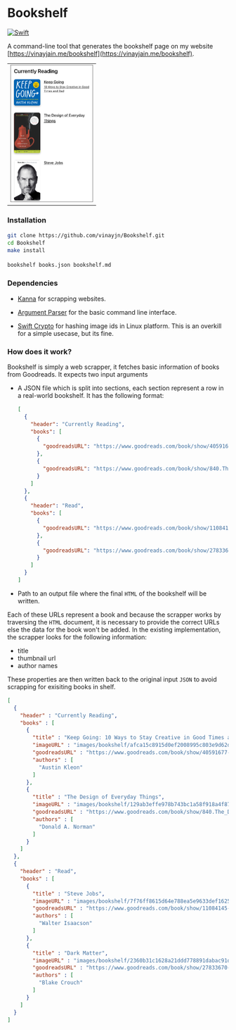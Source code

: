 # Bookshelf

[![Swift](https://github.com/vinayjn/Bookshelf/actions/workflows/swift.yml/badge.svg)](https://github.com/vinayjn/Bookshelf/actions/workflows/swift.yml)

A command-line tool that generates the bookshelf page on my website [https://vinayjain.me/bookshelf](https://vinayjain.me/bookshelf). 

|                                                              |
| :----------------------------------------------------------: |
| <img src="extras/preview.jpg" alt="preview" style="zoom:50%;" /> |



### Installation

```bash
git clone https://github.com/vinayjn/Bookshelf.git
cd Bookshelf 
make install

bookshelf books.json bookshelf.md 
```


### Dependencies

- [Kanna](https://github.com/tid-kijyun/Kanna.git) for scrapping websites.

- [Argument Parser](https://github.com/apple/swift-argument-parser) for the basic command line interface.

- [Swift Crypto](https://github.com/apple/swift-crypto) for hashing image ids in Linux platform. This is an overkill for a simple usecase, but its fine.



### How does it work?

Bookshelf is simply a web scrapper, it fetches basic information of books from Goodreads. It expects two input arguments

- A JSON file which is split into sections, each section represent a row in a real-world bookshelf. It has the following format:

  ```json
  [
    {
      "header": "Currently Reading",
      "books": [
        {
          "goodreadsURL": "https://www.goodreads.com/book/show/40591677-keep-going"        
        },
        {
          "goodreadsURL": "https://www.goodreads.com/book/show/840.The_Design_of_Everyday_Things"        
        }      
      ]
    },
    {
      "header": "Read",
      "books": [
        {
          "goodreadsURL": "https://www.goodreads.com/book/show/11084145-steve-jobs"        
        },
        {
          "goodreadsURL": "https://www.goodreads.com/book/show/27833670-dark-matter"        
        }
      ]
    }
  ]
  ```

- Path to an output file where the final `HTML` of the bookshelf will be written.



Each of these URLs represent a book and because the scrapper works by traversing the `HTML` document, it is necessary to provide the correct URLs else the data for the book won't be added. In the existing  implementation, the scrapper looks for the following information:

- title
- thumbnail url
- author names

These properties are then written back to the original input `JSON` to avoid scrapping for exisiting books in shelf. 

```json
[
  {
    "header" : "Currently Reading",
    "books" : [
      {
        "title" : "Keep Going: 10 Ways to Stay Creative in Good Times and Bad",
        "imageURL" : "images/bookshelf/afca15c8915d0ef2008995c803e9d62d.jpg",
        "goodreadsURL" : "https://www.goodreads.com/book/show/40591677-keep-going",
        "authors" : [
          "Austin Kleon"
        ]
      },
      {
        "title" : "The Design of Everyday Things",
        "imageURL" : "images/bookshelf/129ab3effe978b743bc1a58f918a4f87.jpg",
        "goodreadsURL" : "https://www.goodreads.com/book/show/840.The_Design_of_Everyday_Things",
        "authors" : [
          "Donald A. Norman"
        ]
      }
    ]
  },
  {
    "header" : "Read",
    "books" : [
      {
        "title" : "Steve Jobs",
        "imageURL" : "images/bookshelf/7f76ff8615d64e788ea5e9633def1625.jpg",
        "goodreadsURL" : "https://www.goodreads.com/book/show/11084145-steve-jobs",
        "authors" : [
          "Walter Isaacson"
        ]
      },
      {
        "title" : "Dark Matter",
        "imageURL" : "images/bookshelf/2360b31c1628a21ddd778891dabac91d.jpg",
        "goodreadsURL" : "https://www.goodreads.com/book/show/27833670-dark-matter",
        "authors" : [
          "Blake Crouch"
        ]
      }
    ]
  }
]
```
